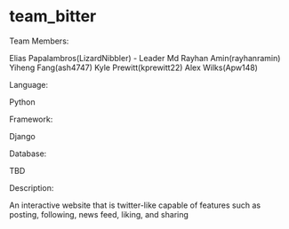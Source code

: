 # team_bitter

Team Members:

Elias Papalambros(LizardNibbler) - Leader
Md Rayhan Amin(rayhanramin)
Yiheng Fang(ash4747)
Kyle Prewitt(kprewitt22)
Alex Wilks(Apw148)



Language:

Python

Framework:

Django


Database:

TBD


Description:

An interactive website that is twitter-like capable of features such as posting, following, news feed, liking, and sharing


